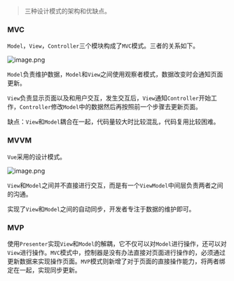 > 三种设计模式的架构和优缺点。

### MVC

`Model`，`View`，`Controller`三个模块构成了`MVC`模式。三者的关系如下。

![image.png](https://p3-juejin.byteimg.com/tos-cn-i-k3u1fbpfcp/a65e1b9145894647a25788caf12ddd26~tplv-k3u1fbpfcp-zoom-in-crop-mark:3024:0:0:0.awebp)

`Model`负责维护数据，`Model`和`View`之间使用观察者模式，数据改变时会通知页面更新。

`View`负责显示页面以及和用户交互，发生交互后，`View`通知`Controller`开始工作，`Controller`修改`Model`中的数据然后再按照前一个步骤去更新页面。

缺点：`View`和`Model`耦合在一起，代码量较大时比较混乱，代码复用比较困难。

### MVVM

`Vue`采用的设计模式。

![image.png](https://p3-juejin.byteimg.com/tos-cn-i-k3u1fbpfcp/d5ce15b7b704483eb91ee1f5d1d64786~tplv-k3u1fbpfcp-zoom-in-crop-mark:3024:0:0:0.awebp)

`View`和`Model`之间并不直接进行交互，而是有一个`ViewModel`中间层负责两者之间的沟通。

实现了`View`和`Model`之间的自动同步，开发者专注于数据的维护即可。

### MVP

使用`Presenter`实现`View`和`Model`的解耦，它不仅可以对`Model`进行操作，还可以对`View`进行操作。`MVC`模式中，控制器是没有办法直接对页面进行操作的，必须通过更新数据来实现操作页面。`MVP`模式则新增了对于页面的直接操作能力，将两者绑定在一起，实现同步更新。